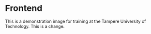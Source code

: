 # Frontend

This is a demonstration image for training at the Tampere University of Technology.
This is a change.

